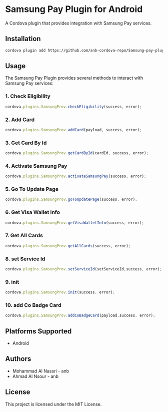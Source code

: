 # Samsung Pay Plugin for Android 

A Cordova plugin that provides integration with Samsung Pay services.

## Installation

```bash
cordova plugin add https://github.com/anb-cordova-repo/Samsung-pay-plugin.git
```

## Usage

The Samsung Pay Plugin provides several methods to interact with Samsung Pay services:

### 1. Check Eligibility

```javascript
cordova.plugins.SamsungProv.checkEligibility(success, error);
```

### 2. Add Card

```javascript
cordova.plugins.SamsungProv.addCard(payload, success, error);
```

### 3. Get Card By Id

```javascript
cordova.plugins.SamsungProv.getCardById(cardId, success, error);
```

### 4. Activate Samsung Pay

```javascript
cordova.plugins.SamsungProv.activateSamsungPay(success, error);
```

### 5. Go To Update Page

```javascript
cordova.plugins.SamsungProv.goToUpdatePage(success, error);
```

### 6. Get Visa Wallet Info

```javascript
cordova.plugins.SamsungProv.getVisaWalletInfo(success, error);
```

### 7. Get All Cards

```javascript
cordova.plugins.SamsungProv.getAllCards(success, error);
```

### 8. set Service Id

```javascript
cordova.plugins.SamsungProv.setServiceId(setServiceId,success, error);
```

### 9. init

```javascript
cordova.plugins.SamsungProv.init(success, error);
```

### 10. add Co Badge Card

```javascript
cordova.plugins.SamsungProv.addCoBadgeCard(payload,success, error);
```

## Platforms Supported

- Android

## Authors

- Mohammad Al Nassri - anb
- Ahmad Al Nsour - anb


## License

This project is licensed under the MIT License.
